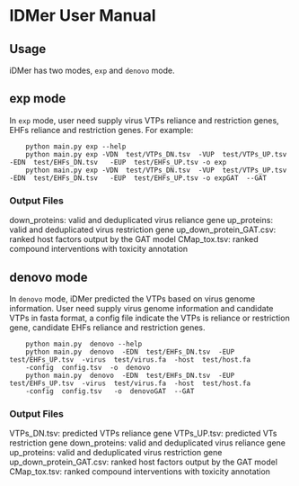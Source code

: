# IDMer User Manual
## Usage
iDMer has two modes, `exp` and `denovo` mode.
## exp mode
In `exp` mode, user need supply virus VTPs reliance and restriction genes, EHFs reliance and restriction genes. For example:

        python main.py exp --help
        python main.py exp -VDN  test/VTPs_DN.tsv  -VUP  test/VTPs_UP.tsv  -EDN  test/EHFs_DN.tsv   -EUP  test/EHFs_UP.tsv -o exp
        python main.py exp -VDN  test/VTPs_DN.tsv  -VUP  test/VTPs_UP.tsv  -EDN  test/EHFs_DN.tsv   -EUP  test/EHFs_UP.tsv -o expGAT  --GAT  

### Output Files
down_proteins: valid and deduplicated virus reliance gene
up_proteins: valid and deduplicated virus restriction gene
up_down_protein_GAT.csv: ranked host factors output by the GAT model 
CMap_tox.tsv: ranked compound interventions with toxicity annotation


## denovo mode
In `denovo` mode, iDMer predicted the VTPs based on virus genome information. User need supply virus genome information and candidate VTPs in fasta format, a config file indicate the VTPs is reliance or restriction gene, candidate EHFs reliance and restriction genes.

        python main.py  denovo --help
        python main.py  denovo  -EDN  test/EHFs_DN.tsv  -EUP  test/EHFs_UP.tsv  -virus  test/virus.fa  -host  test/host.fa  
        -config  config.tsv  -o  denovo
        python main.py  denovo  -EDN  test/EHFs_DN.tsv  -EUP  test/EHFs_UP.tsv  -virus  test/virus.fa  -host  test/host.fa   
        -config  config.tsv   -o  denovoGAT  --GAT    

### Output Files
VTPs_DN.tsv: predicted VTPs reliance gene
VTPs_UP.tsv: predicted VTs restriction gene
down_proteins: valid and deduplicated virus reliance gene
up_proteins: valid and deduplicated virus restriction gene
up_down_protein_GAT.csv: ranked host factors output by the GAT model
CMap_tox.tsv: ranked compound interventions with toxicity annotation




